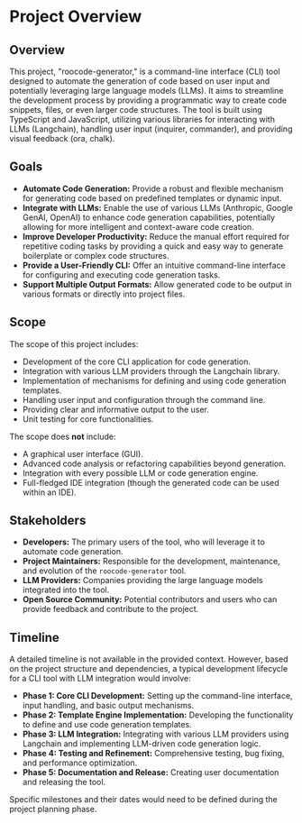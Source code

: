 # Project Overview

## Overview

This project, "roocode-generator," is a command-line interface (CLI) tool designed to automate the generation of code based on user input and potentially leveraging large language models (LLMs). It aims to streamline the development process by providing a programmatic way to create code snippets, files, or even larger code structures. The tool is built using TypeScript and JavaScript, utilizing various libraries for interacting with LLMs (Langchain), handling user input (inquirer, commander), and providing visual feedback (ora, chalk).

## Goals

*   **Automate Code Generation:** Provide a robust and flexible mechanism for generating code based on predefined templates or dynamic input.
*   **Integrate with LLMs:** Enable the use of various LLMs (Anthropic, Google GenAI, OpenAI) to enhance code generation capabilities, potentially allowing for more intelligent and context-aware code creation.
*   **Improve Developer Productivity:** Reduce the manual effort required for repetitive coding tasks by providing a quick and easy way to generate boilerplate or complex code structures.
*   **Provide a User-Friendly CLI:** Offer an intuitive command-line interface for configuring and executing code generation tasks.
*   **Support Multiple Output Formats:** Allow generated code to be output in various formats or directly into project files.

## Scope

The scope of this project includes:

*   Development of the core CLI application for code generation.
*   Integration with various LLM providers through the Langchain library.
*   Implementation of mechanisms for defining and using code generation templates.
*   Handling user input and configuration through the command line.
*   Providing clear and informative output to the user.
*   Unit testing for core functionalities.

The scope does **not** include:

*   A graphical user interface (GUI).
*   Advanced code analysis or refactoring capabilities beyond generation.
*   Integration with every possible LLM or code generation engine.
*   Full-fledged IDE integration (though the generated code can be used within an IDE).

## Stakeholders

*   **Developers:** The primary users of the tool, who will leverage it to automate code generation.
*   **Project Maintainers:** Responsible for the development, maintenance, and evolution of the `roocode-generator` tool.
*   **LLM Providers:** Companies providing the large language models integrated into the tool.
*   **Open Source Community:** Potential contributors and users who can provide feedback and contribute to the project.

## Timeline

A detailed timeline is not available in the provided context. However, based on the project structure and dependencies, a typical development lifecycle for a CLI tool with LLM integration would involve:

*   **Phase 1: Core CLI Development:** Setting up the command-line interface, input handling, and basic output mechanisms.
*   **Phase 2: Template Engine Implementation:** Developing the functionality to define and use code generation templates.
*   **Phase 3: LLM Integration:** Integrating with various LLM providers using Langchain and implementing LLM-driven code generation logic.
*   **Phase 4: Testing and Refinement:** Comprehensive testing, bug fixing, and performance optimization.
*   **Phase 5: Documentation and Release:** Creating user documentation and releasing the tool.

Specific milestones and their dates would need to be defined during the project planning phase.